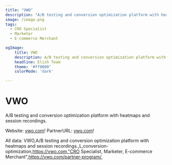 ```yaml
---
title: "VWO"
description: "A/B testing and conversion optimization platform with heatmaps and session recordings."
image: /image.png
tags: 
  - CRO Specialist
  - Marketer
  - E-commerce Merchant

ogImage:
    title: VWO
    description: A/B testing and conversion optimization platform with heatmaps and session recordings.
    headline: Elish Team
    theme: '#ff0000'
    colorMode: 'dark'

---
```


# VWO

A/B testing and conversion optimization platform with heatmaps and session recordings.

Website: [vwo.com](https://vwo.com)!
PartnerURL: [vwo.com](https://vwo.com/partner-program/)!

All data:
VWO,A/B testing and conversion optimization platform with heatmaps and session recordings.,L,conversion-optimization,https://vwo.com,"CRO Specialist, Marketer, E-commerce Merchant",https://vwo.com/partner-program/,